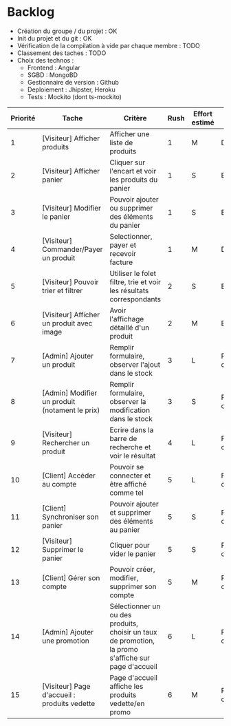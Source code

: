 # Backlog

- Création du groupe / du projet : OK
- Init du projet et du git : OK
- Vérification de la compilation à vide par chaque membre : TODO
- Classement des taches : TODO
- Choix des technos :
  - Frontend : Angular
  - SGBD : MongoBD
  - Gestionnaire de version : Github
  - Deploiement : Jhipster, Heroku
  - Tests : Mockito (dont ts-mockito)

| Priorité | Tache                                          | Critère                                                                                              | Rush | Effort estimé | Statut       |
| -------- | ---------------------------------------------- | ---------------------------------------------------------------------------------------------------- | ---- | ------------- | ------------ |
| 1        | [Visiteur] Afficher produits                   | Afficher une liste de produits                                                                       | 1    | M             | Done         |
| 2        | [Visiteur] Afficher panier                     | Cliquer sur l'encart et voir les produits du panier                                                  | 1    | S             | En cours     |
| 3        | [Visiteur] Modifier le panier                  | Pouvoir ajouter ou supprimer des éléments du panier                                                  | 1    | S             | En cours     |
| 4        | [Visiteur] Commander/Payer un produit          | Selectionner, payer et recevoir facture                                                              | 1    | M             | Done         |
| 5        | [Visiteur] Pouvoir trier et filtrer            | Utiliser le folet filtre, trie et voir les résultats correspondants                                  | 2    | S             | En cours     |
| 6        | [Visiteur] Afficher un produit avec image      | Avoir l'affichage détaillé d'un produit                                                              | 2    | M             | En cours     |
| 7        | [Admin] Ajouter un produit                     | Remplir formulaire, observer l'ajout dans le stock                                                   | 3    | L             | Pas commencé |
| 8        | [Admin] Modifier un produit (notament le prix) | Remplir formulaire, observer la modification dans le stock                                           | 3    | S             | Pas commencé |
| 9        | [Visiteur] Rechercher un produit               | Ecrire dans la barre de recherche et voir le résultat                                                | 4    | L             | Pas commencé |
| 10       | [Client] Accéder au compte                     | Pouvoir se connecter et être affiché comme tel                                                       | 5    | L             | Pas commencé |
| 11       | [Client] Synchroniser son panier               | Pouvoir ajouter et supprimer des éléments au panier                                                  | 5    | S             | Pas commencé |
| 12       | [Visiteur] Supprimer le panier                 | Cliquer pour vider le panier                                                                         | 5    | S             | Pas commencé |
| 13       | [Client] Gérer son compte                      | Pouvoir créer, modifier, supprimer son compte                                                        | 5    | M             | Pas commencé |
| 14       | [Admin] Ajouter une promotion                  | Sélectionner un ou des produits, choisir un taux de promotion, la promo s'affiche sur page d'accueil | 6    | L             | Pas commencé |
| 15       | [Visiteur] Page d'accueil : produits vedette   | Page d'accueil affiche les produits vedette/en promo                                                 | 6    | M             | Pas commencé |
